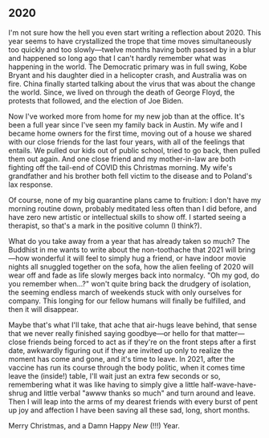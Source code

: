 ## 2020

I'm not sure how the hell you even start writing a reflection about 2020. This year seems to have crystallized the trope that time moves simultaneously too quickly and too slowly&mdash;twelve months having both passed by in a blur and happened so long ago that I can't hardly remember what was happening in the world. The Democratic primary was in full swing, Kobe Bryant and his daughter died in a helicopter crash, and Australia was on fire. China finally started talking about the virus that was about the change the world. Since, we lived on through the death of George Floyd, the protests that followed, and the election of Joe Biden.

Now I've worked more from home for my new job than at the office. It's been a full year since I've seen my family back in Austin. My wife and I became home owners for the first time, moving out of a house we shared with our close friends for the last four years, with all of the feelings that entails. We pulled our kids out of public school, tried to go back, then pulled them out again. And one close friend and my mother-in-law are both fighting off the tail-end of COVID this Christmas morning. My wife's grandfather and his brother both fell victim to the disease and to Poland's lax response.

Of course, none of my big quarantine plans came to fruition: I don't have my morning routine down, probably meditated less often than I did before, and have zero new artistic or intellectual skills to show off. I started seeing a therapist, so that's a mark in the positive column (I think?).

What do you take away from a year that has already taken so much? The Buddhist in me wants to write about the non-toothache that 2021 will bring&mdash;how wonderful it will feel to simply hug a friend, or have indoor movie nights all snuggled together on the sofa, how the alien feeling of 2020 will wear off and fade as life slowly merges back into normalcy. "Oh my god, do you remember when...?" won't quite bring back the drudgery of isolation, the seeming endless march of weekends stuck with only ourselves for company. This longing for our fellow humans will finally be fulfilled, and then it will disappear.

Maybe that's what I'll take, that ache that air-hugs leave behind, that sense that we never really finished saying goodbye&mdash;or hello for that matter&mdash;close friends being forced to act as if they're on the front steps after a first date, awkwardly figuring out if they are invited up only to realize the moment has come and gone, and it's time to leave. In 2021, after the vaccine has run its course through the body politic, when it comes time leave the (inside!) table, I'll wait just an extra few seconds or so, remembering what it was like having to simply give a little half-wave-have-shrug and little verbal "awww thanks so much" and turn around and leave. Then I will leap into the arms of my dearest friends with every burst of pent up joy and affection I have been saving all these sad, long, short months.

Merry Christmas, and a Damn Happy _New_ (!!!) Year.